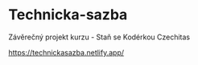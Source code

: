 # Technicka-sazba
Závěrečný projekt kurzu - Staň se Kodérkou Czechitas

https://technickasazba.netlify.app/


